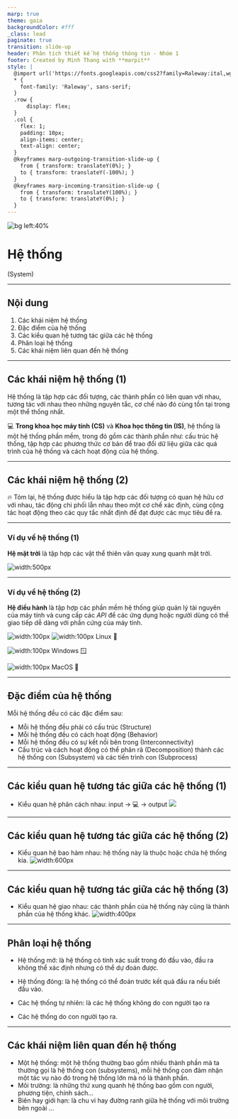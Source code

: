 ```yaml
---
marp: true
theme: gaia
backgroundColor: #fff
_class: lead
paginate: true
transition: slide-up
header: Phân tích thiết kế hệ thống thông tin - Nhóm 1
footer: Created by Minh Thang with **marpit**
style: |
  @import url('https://fonts.googleapis.com/css2?family=Raleway:ital,wght@0,100;0,300;0,500;0,700;0,900;1,100;1,300;1,500;1,700;1,900&display=swap');
  * {
    font-family: 'Raleway', sans-serif;
  }
  .row {
      display: flex;
  }
  .col {
    flex: 1;
    padding: 10px;
    align-items: center;
    text-align: center;
  }
  @keyframes marp-outgoing-transition-slide-up {
    from { transform: translateY(0%); }
    to { transform: translateY(-100%); }
  }
  @keyframes marp-incoming-transition-slide-up {
    from { transform: translateY(100%); }
    to { transform: translateY(0%); }
  }
---
```


![bg left:40%](./assets/images/img_1.jpg)

# **Hệ thống**

(System)

---

## **Nội dung**

1. Các khái niệm hệ thống
1. Đặc điểm của hệ thống
1. Các kiểu quan hệ tương tác giữa các hệ thống
1. Phân loại hệ thống
1. Các khái niệm liên quan đến hệ thống

---

## **Các khái niệm hệ thống (1)**

Hệ thống là tập hợp các đối tượng, các thành phần có liên quan với nhau, tương tác với nhau theo những nguyên tắc, cơ chế nào đó cùng tồn tại trong một thể thống nhất.

:computer: **Trong khoa học máy tính (CS)** và **Khoa học thông tin (IS)**, hệ thống là một hệ thống phần mềm, trong đó gồm các thành phần như: cấu trúc hệ thống, tập hợp các phương thức cơ bản để trao đổi dữ liệu giữa các quá trình của hệ thống và cách hoạt động của hệ thống.

---

## **Các khái niệm hệ thống (2)**

:fire: Tóm lại, hệ thống được hiểu là tập hợp các đối tượng có quan hệ hữu cơ với nhau, tác động chi phối lẫn nhau theo một cơ chế xác định, cùng cộng tác hoạt động theo các quy tắc nhất định để đạt được các mục tiêu đề ra.

---

### Ví dụ về hệ thống (1)

**Hệ mặt trời** là tập hợp các vật thể thiên văn quay xung quanh mặt trời.

![width:500px](./assets/images/img_2.png)

---

### Ví dụ về hệ thống (2)

**Hệ điều hành** là tập hợp các phần mềm hệ thống giúp quản lý tài nguyên của máy tính và cung cấp các _API_ để các ứng dụng hoặc người dùng có thể giao tiếp dễ dàng với phần cứng của máy tính.

<div class="row">

<div class="col">

![width:100px](./assets/images/Tux.svg) ![width:100px](./assets/images/ubuntu.gif)
Linux :penguin:

</div>

<div class="col">

![width:100px](./assets/images/windows.jpg)
Windows :window:

</div>

<div class="col">

![width:100px](./assets/images/mac-os.jpg)
MacOS :apple:

</div>

</div>

---

## **Đặc điểm của hệ thống**

Mỗi hệ thống đều có các đặc điểm sau:

- Mỗi hệ thống đều phải có cấu trúc (Structure)
- Mỗi hệ thống đều có cách hoạt động (Behavior)
- Mỗi hệ thống đều có sự kết nối bên trong (Interconnectivity)
- Cấu trúc và cách hoạt động có thể phân rã (Decomposition) thành các hệ thống con (Subsystem) và các tiến trình con (Subprocess)

---

## **Các kiểu quan hệ tương tác giữa các hệ thống (1)**

- Kiểu quan hệ phân cách nhau: input -> :computer: -> output
  ![](./assets/images/Ipo.png)

---

## **Các kiểu quan hệ tương tác giữa các hệ thống (2)**

- Kiểu quan hệ bao hàm nhau: hệ thống này là thuộc hoặc chứa hệ thống kia.
  ![width:600px](./assets/images/computer_system.gif)

---

## **Các kiểu quan hệ tương tác giữa các hệ thống (3)**

- Kiểu quan hệ giao nhau: các thành phần của hệ thống này cũng là thành phần của hệ thống khác.
  ![width:400px](./assets/images/Input_Output_Main.png)

---

## **Phân loại hệ thống**

- Hệ thống mở: là hệ thống có tính xác suất trong đó đầu vào, đầu ra không thể xác định nhưng có thể dự đoán được.
- Hệ thống đóng: là hệ thống có thể đoán trước kết quả đầu ra nếu biết đầu vào.

- Các hệ thống tự nhiên: là các hệ thống không do con người tạo ra
- Các hệ thống do con người tạo ra.

---

## **Các khái niệm liên quan đến hệ thống**

- Một hệ thống: một hệ thống thường bao gồm nhiều thành phần mà ta thường gọi là hệ thống con (subsystems), mỗi hệ thống con đảm nhận một tác vụ nào đó trong hệ thống lớn mà nó là thành phần.
- Môi trường: là những thứ xung quanh hệ thống bao gồm con người, phương tiện, chính sách...
- Biên hay giới hạn: là chu vi hay đường ranh giữa hệ thống với môi trường bên ngoài
  ...
